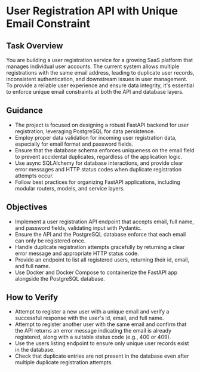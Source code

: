 # User Registration API with Unique Email Constraint

## Task Overview

You are building a user registration service for a growing SaaS platform that manages individual user accounts. The current system allows multiple registrations with the same email address, leading to duplicate user records, inconsistent authentication, and downstream issues in user management. To provide a reliable user experience and ensure data integrity, it's essential to enforce unique email constraints at both the API and database layers.

## Guidance

- The project is focused on designing a robust FastAPI backend for user registration, leveraging PostgreSQL for data persistence.
- Employ proper data validation for incoming user registration data, especially for email format and password fields.
- Ensure that the database schema enforces uniqueness on the email field to prevent accidental duplicates, regardless of the application logic.
- Use async SQLAlchemy for database interactions, and provide clear error messages and HTTP status codes when duplicate registration attempts occur.
- Follow best practices for organizing FastAPI applications, including modular routers, models, and service layers.

## Objectives

- Implement a user registration API endpoint that accepts email, full name, and password fields, validating input with Pydantic.
- Ensure the API and the PostgreSQL database enforce that each email can only be registered once.
- Handle duplicate registration attempts gracefully by returning a clear error message and appropriate HTTP status code.
- Provide an endpoint to list all registered users, returning their id, email, and full name.
- Use Docker and Docker Compose to containerize the FastAPI app alongside the PostgreSQL database.

## How to Verify

- Attempt to register a new user with a unique email and verify a successful response with the user's id, email, and full name.
- Attempt to register another user with the same email and confirm that the API returns an error message indicating the email is already registered, along with a suitable status code (e.g., 400 or 409).
- Use the users listing endpoint to ensure only unique user records exist in the database.
- Check that duplicate entries are not present in the database even after multiple duplicate registration attempts.
